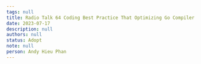 ```yaml
---
tags: null
title: Radio Talk 64 Coding Best Practice That Optimizing Go Compiler
date: 2023-07-17
description: null
authors: null
status: Adopt
note: null
person: Andy Hieu Phan
---
```


